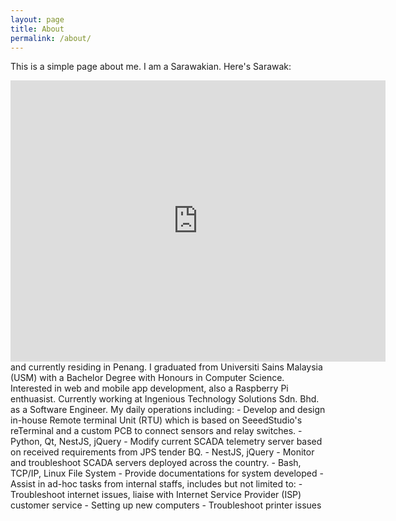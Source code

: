 ```yaml
---
layout: page
title: About
permalink: /about/
---
```


This is a simple page about me. I am a Sarawakian. Here's Sarawak:
<iframe src="https://www.google.com/maps/embed?pb=!1m18!1m12!1m3!1d2040134.818643431!2d111.48684709971758!3d2.919934172879625!2m3!1f0!2f0!3f0!3m2!1i1024!2i768!4f13.1!3m3!1m2!1s0x31f62a0f014b6e47%3A0xf25aa56ec5fe1300!2sSarawak!5e0!3m2!1sen!2smy!4v1666258163856!5m2!1sen!2smy" width="600" height="450" style="border:0;" allowfullscreen="" loading="lazy" referrerpolicy="no-referrer-when-downgrade"></iframe>
and currently residing in Penang. I graduated from Universiti Sains Malaysia (USM) with a Bachelor Degree with Honours in Computer Science. Interested in web and mobile app development, also a Raspberry Pi enthuasist.
Currently working at Ingenious Technology Solutions Sdn. Bhd. as a Software Engineer.
My daily operations including:
- Develop and design in-house Remote terminal Unit (RTU) which is based on SeeedStudio's reTerminal and a custom PCB to connect sensors and relay switches.
    - Python, Qt, NestJS, jQuery
- Modify current SCADA telemetry server based on received requirements from JPS tender BQ.
    - NestJS, jQuery
- Monitor and troubleshoot SCADA servers deployed across the country.
    - Bash, TCP/IP, Linux File System
- Provide documentations for system developed
- Assist in ad-hoc tasks from internal staffs, includes but not limited to:
  - Troubleshoot internet issues, liaise with Internet Service Provider (ISP) customer service
  - Setting up new computers
  - Troubleshoot printer issues